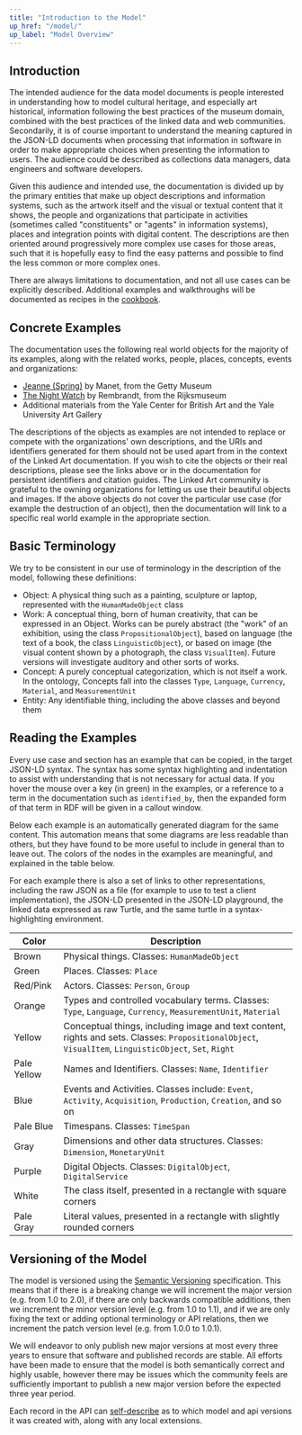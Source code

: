 ```yaml
---
title: "Introduction to the Model"
up_href: "/model/"
up_label: "Model Overview"
---
```




## Introduction

The intended audience for the data model documents is people interested in understanding how to model cultural heritage, and especially art historical, information following the best practices of the museum domain, combined with the best practices of the linked data and web communities. Secondarily, it is of course important to understand the meaning captured in the JSON-LD documents when processing that information in software in order to make appropriate choices when presenting the information to users.  The audience could be described as collections data managers, data engineers and software developers. 

Given this audience and intended use, the documentation is divided up by the primary entities that make up object descriptions and information systems, such as the artwork itself and the visual or textual content that it shows, the people and organizations that participate in activities (sometimes called "constituents" or "agents" in information systems), places and integration points with digital content. The descriptions are then oriented around progressively more complex use cases for those areas, such that it is hopefully easy to find the easy patterns and possible to find the less common or more complex ones.

There are always limitations to documentation, and not all use cases can be explicitly described. Additional examples and walkthroughs will be documented as recipes in the [cookbook](/cookbook/).

## Concrete Examples

The documentation uses the following real world objects for the majority of its examples, along with the related works, people, places, concepts, events and organizations:

* [Jeanne (Spring)](https://www.getty.edu/art/collection/object/103QTZ) by Manet, from the Getty Museum
* [The Night Watch](https://www.rijksmuseum.nl/en/collection/sk-c-5) by Rembrandt, from the Rijksmuseum
* Additional materials from the Yale Center for British Art and the Yale University Art Gallery

The descriptions of the objects as examples are not intended to replace or compete with the organizations' own descriptions, and the URIs and identifiers generated for them should not be used apart from in the context of the Linked Art documentation. If you wish to cite the objects or their real descriptions, please see the links above or in the documentation for persistent identifiers and citation guides. The Linked Art community is grateful to the owning organizations for letting us use their beautiful objects and images. If the above objects do not cover the particular use case (for example the destruction of an object), then the documentation will link to a specific real world example in the appropriate section.

## Basic Terminology

We try to be consistent in our use of terminology in the description of the model, following these definitions:

* Object: A physical thing such as a painting, sculpture or laptop, represented with the `HumanMadeObject` class
* Work: A conceptual thing, born of human creativity, that can be expressed in an Object. Works can be purely abstract (the "work" of an exhibition, using the class `PropositionalObject`), based on language (the text of a book, the class `LinguisticObject`), or based on image (the visual content shown by a photograph, the class `VisualItem`). Future versions will investigate auditory and other sorts of works.
* Concept: A purely conceptual categorization, which is not itself a work. In the ontology, Concepts fall into the classes `Type`, `Language`, `Currency`, `Material`, and `MeasurementUnit`  
* Entity: Any identifiable thing, including the above classes and beyond them


## Reading the Examples

Every use case and section has an example that can be copied, in the target JSON-LD syntax.  The syntax has some syntax highlighting and indentation to assist with understanding that is not necessary for actual data. If you hover the mouse over a key (in green) in the examples, or a reference to a term in the documentation such as `identified_by`, then the expanded form of that term in RDF will be given in a callout window.

Below each example is an automatically generated diagram for the same content.  This automation means that some diagrams are less readable than others, but they have found to be more useful to include in general than to leave out. The colors of the nodes in the examples are meaningful, and explained in the table below.

For each example there is also a set of links to other representations, including the raw JSON as a file (for example to use to test a client implementation), the JSON-LD presented in the JSON-LD playground, the linked data expressed as raw Turtle, and the same turtle in a syntax-highlighting environment.

| Color         | Description |
|---------------|-------------|
| Brown         | Physical things. Classes: `HumanMadeObject` |
| Green         | Places.  Classes: `Place` |
| Red/Pink      | Actors.  Classes: `Person`, `Group` |
| Orange        | Types and controlled vocabulary terms. Classes: `Type`, `Language`, `Currency`, `MeasurementUnit`, `Material` |
| Yellow        | Conceptual things, including image and text content, rights and sets. Classes: `PropositionalObject`, `VisualItem`, `LinguisticObject`, `Set`, `Right` |
| Pale Yellow   | Names and Identifiers. Classes: `Name`, `Identifier` |
| Blue          | Events and Activities. Classes include: `Event`, `Activity`, `Acquisition`, `Production`, `Creation`, and so on |
| Pale Blue     | Timespans. Classes: `TimeSpan` |
| Gray          | Dimensions and other data structures. Classes: `Dimension`, `MonetaryUnit` |
| Purple        | Digital Objects. Classes: `DigitalObject`, `DigitalService` |
| White         | The class itself, presented in a rectangle with square corners |
| Pale Gray     | Literal values, presented in a rectangle with slightly rounded corners |


## Versioning of the Model

The model is versioned using the [Semantic Versioning](https://semver.org/) specification. This means that if there is a breaking change we will increment the major version (e.g. from 1.0 to 2.0), if there are only backwards compatible additions, then we increment the minor version level (e.g. from 1.0 to 1.1), and if we are only fixing the text or adding optional terminology or API relations, then we increment the patch version level (e.g. from 1.0.0 to 1.0.1).

We will endeavor to only publish new major versions at most every three years to ensure that software and published records are stable. All efforts have been made to ensure that the model is both semantically correct and highly usable, however there may be issues which the community feels are sufficiently important to publish a new major version before the expected three year period. 

Each record in the API can [self-describe](/api/1.0/hal/#versioning) as to which model and api versions it was created with, along with any local extensions.

